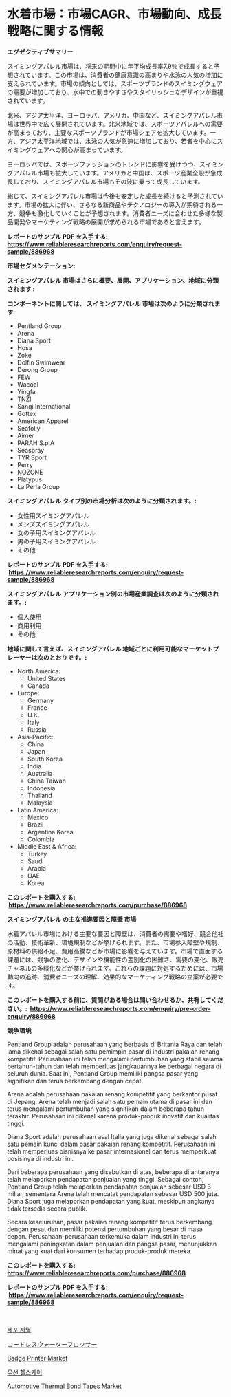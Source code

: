 <p><h1>水着市場：市場CAGR、市場動向、成長戦略に関する情報</h1></p><p><strong>エグゼクティブサマリー</strong></p>
<p><p>スイミングアパレル市場は、将来の期間中に年平均成長率7.9％で成長すると予想されています。この市場は、消費者の健康意識の高まりや水泳の人気の増加に支えられています。市場の傾向としては、スポーツブランドのスイミングウェアの需要が増加しており、水中での動きやすさやスタイリッシュなデザインが重視されています。</p><p>北米、アジア太平洋、ヨーロッパ、アメリカ、中国など、スイミングアパレル市場は世界中で広く展開されています。北米地域では、スポーツアパレルへの需要が高まっており、主要なスポーツブランドが市場シェアを拡大しています。一方、アジア太平洋地域では、水泳の人気が急速に増加しており、若者を中心にスイミングウェアへの関心が高まっています。</p><p>ヨーロッパでは、スポーツファッションのトレンドに影響を受けつつ、スイミングアパレル市場も拡大しています。アメリカと中国は、スポーツ産業全般が急成長しており、スイミングアパレル市場もその波に乗って成長しています。</p><p>総じて、スイミングアパレル市場は今後も安定した成長を続けると予測されています。市場の拡大に伴い、さらなる新商品やテクノロジーの導入が期待される一方、競争も激化していくことが予想されます。消費者ニーズに合わせた多様な製品開発やマーケティング戦略の展開が求められる市場であると言えます。</p></p>
<p><strong>レポートのサンプル PDF を入手する: <a href="https://www.reliableresearchreports.com/enquiry/request-sample/886968">https://www.reliableresearchreports.com/enquiry/request-sample/886968</a></strong></p>
<p><strong>市場セグメンテーション:</strong></p>
<p><strong> スイミングアパレル 市場はさらに概要、展開、アプリケーション、地域に分類されます :</strong></p>
<p><strong>コンポーネントに関しては、 スイミングアパレル 市場は次のように分類されます: &nbsp;</strong></p>
<p><ul><li>Pentland Group</li><li>Arena</li><li>Diana Sport</li><li>Hosa</li><li>Zoke</li><li>Dolfin Swimwear</li><li>Derong Group</li><li>FEW</li><li>Wacoal</li><li>Yingfa</li><li>TNZI</li><li>Sanqi International</li><li>Gottex</li><li>American Apparel</li><li>Seafolly</li><li>Aimer</li><li>PARAH S.p.A</li><li>Seaspray</li><li>TYR Sport</li><li>Perry</li><li>NOZONE</li><li>Platypus</li><li>La Perla Group</li></ul></p>
<p><strong> スイミングアパレル タイプ別の市場分析は次のように分類されます。:</strong></p>
<p><ul><li>女性用スイミングアパレル</li><li>メンズスイミングアパレル</li><li>女の子用スイミングアパレル</li><li>男の子用スイミングアパレル</li><li>その他</li></ul></p>
<p><strong>レポートのサンプル PDF を入手する: &nbsp;<a href="https://www.reliableresearchreports.com/enquiry/request-sample/886968">https://www.reliableresearchreports.com/enquiry/request-sample/886968</a></strong></p>
<p><strong> スイミングアパレル アプリケーション別の市場産業調査は次のように分類されます。:</strong></p>
<p><ul><li>個人使用</li><li>商用利用</li><li>その他</li></ul></p>
<p><strong>地域に関して言えば、スイミングアパレル 地域ごとに利用可能なマーケットプレーヤーは次のとおりです。:</strong></p>
<p><ul>
    <li>
        North America:
        <ul>
            <li>United States</li>
            <li>Canada</li>
        </ul>
    </li>
    <li>
        Europe:
        <ul>
            <li>Germany</li>
            <li>France</li>
            <li>U.K.</li>
            <li>Italy</li>
            <li>Russia</li>
        </ul>
    </li>
    <li>
        Asia-Pacific:
        <ul>
            <li>China</li>
            <li>Japan</li>
            <li>South Korea</li>
            <li>India</li>
            <li>Australia</li>
            <li>China Taiwan</li>
            <li>Indonesia</li>
            <li>Thailand</li>
            <li>Malaysia</li>
        </ul>
    </li>
    <li>
        Latin America:
        <ul>
            <li>Mexico</li>
            <li>Brazil</li>
            <li>Argentina Korea</li>
            <li>Colombia</li>
        </ul>
    </li>
    <li>
        Middle East & Africa:
        <ul>
            <li>Turkey</li>
            <li>Saudi</li>
            <li>Arabia</li>
            <li>UAE</li>
            <li>Korea</li>
        </ul>
    </li>
    </ul></p>
<p><strong>このレポートを購入する: &nbsp;<a href="https://www.reliableresearchreports.com/purchase/886968">https://www.reliableresearchreports.com/purchase/886968</a></strong></p>
<p><strong>スイミングアパレル の主な推進要因と障壁 市場</strong></p>
<p><p>水着アパレル市場における主要な要因と障壁は、消費者の需要や嗜好、競合他社の活動、技術革新、環境規制などが挙げられます。また、市場参入障壁や規制、原材料の供給不足、費用高騰などが市場に影響を与えています。市場で直面する課題には、競争の激化、デザインや機能性の差別化の困難さ、需要の変化、販売チャネルの多様化などが挙げられます。これらの課題に対処するためには、市場動向の追跡、消費者ニーズの理解、効果的なマーケティング戦略の立案が必要です。</p></p>
<p><strong>このレポートを購入する前に、質問がある場合は問い合わせるか、共有してください。:&nbsp; <a href="https://www.reliableresearchreports.com/enquiry/pre-order-enquiry/886968">https://www.reliableresearchreports.com/enquiry/pre-order-enquiry/886968</a></strong></p>
<p><strong>競争環境</strong></p>
<p><p>Pentland Group adalah perusahaan yang berbasis di Britania Raya dan telah lama dikenal sebagai salah satu pemimpin pasar di industri pakaian renang kompetitif. Perusahaan ini telah mengalami pertumbuhan yang stabil selama bertahun-tahun dan telah memperluas jangkauannya ke berbagai negara di seluruh dunia. Saat ini, Pentland Group memiliki pangsa pasar yang signifikan dan terus berkembang dengan cepat.</p><p>Arena adalah perusahaan pakaian renang kompetitif yang berkantor pusat di Jepang. Arena telah menjadi salah satu pemain utama di pasar ini dan terus mengalami pertumbuhan yang signifikan dalam beberapa tahun terakhir. Perusahaan ini dikenal karena produk-produk inovatif dan kualitas tinggi.</p><p>Diana Sport adalah perusahaan asal Italia yang juga dikenal sebagai salah satu pemain kunci dalam pasar pakaian renang kompetitif. Perusahaan ini telah memperluas bisnisnya ke pasar internasional dan terus memperkuat posisinya di industri ini.</p><p>Dari beberapa perusahaan yang disebutkan di atas, beberapa di antaranya telah melaporkan pendapatan penjualan yang tinggi. Sebagai contoh, Pentland Group telah melaporkan pendapatan penjualan sebesar USD 3 miliar, sementara Arena telah mencatat pendapatan sebesar USD 500 juta. Diana Sport juga melaporkan pendapatan yang kuat, meskipun angkanya tidak tersedia secara publik.</p><p>Secara keseluruhan, pasar pakaian renang kompetitif terus berkembang dengan pesat dan memiliki potensi pertumbuhan yang besar di masa depan. Perusahaan-perusahaan terkemuka dalam industri ini terus mengalami peningkatan dalam penjualan dan pangsa pasar, menunjukkan minat yang kuat dari konsumen terhadap produk-produk mereka.</p></p>
<p><strong>このレポートを購入する: &nbsp; <a href="https://www.reliableresearchreports.com/purchase/886968">https://www.reliableresearchreports.com/purchase/886968</a></strong></p>
<p><strong>レポートのサンプル PDF を入手する: &nbsp;<a href="https://www.reliableresearchreports.com/enquiry/request-sample/886968">https://www.reliableresearchreports.com/enquiry/request-sample/886968</a></strong><strong></strong></p>
<p>&nbsp;</p>
<p><p><a href="https://medium.com/@bobbyreitenberg879562023/%EC%95%84%ED%8F%AC%ED%86%A0%EC%8B%9C%EC%8A%A4-%EC%8B%9C%EC%9E%A5-%EA%B7%9C%EB%AA%A8-cagr-%ED%8A%B8%EB%A0%8C%EB%93%9C-2024-2030-de0b274b13ce">세포 사멸</a></p><p><a href="https://medium.com/@freedayundt2023/%E3%82%B3%E3%83%BC%E3%83%89%E3%83%AC%E3%82%B9%E3%82%A6%E3%82%A9%E3%83%BC%E3%82%BF%E3%83%BC%E3%83%95%E3%83%AD%E3%83%83%E3%82%B5%E3%83%BC%E5%B8%82%E5%A0%B4%E3%83%AC%E3%83%9D%E3%83%BC%E3%83%88%E3%81%AF-%E3%81%93%E3%81%AE%E5%B8%82%E5%A0%B4%E3%81%AE%E6%9C%80%E6%96%B0%E3%81%AE%E3%83%88%E3%83%AC%E3%83%B3%E3%83%89%E3%81%A8%E6%88%90%E9%95%B7%E6%A9%9F%E4%BC%9A%E3%82%92%E6%98%8E%E3%82%89%E3%81%8B%E3%81%AB%E3%81%97%E3%81%A6%E3%81%84%E3%81%BE%E3%81%99-ad82e4995647">コードレスウォーターフロッサー</a></p><p><a href="https://view.publitas.com/reportprime-1/badge-printer-market-size-evaluating-its-market-trends-growth-and-projections-2024-2031/">Badge Printer Market</a></p><p><a href="https://medium.com/@cordiehyatt1/%EB%AC%B4%EC%84%A0-%EC%9D%98%EB%A3%8C-%EC%8B%9C%EC%9E%A5-%EC%A7%80%ED%91%9C-%ED%95%B4%EC%84%9D-%EC%8B%9C%EC%9E%A5-%EC%A0%90%EC%9C%A0%EC%9C%A8-%ED%8A%B8%EB%A0%8C%EB%93%9C-%EB%B0%8F-%EC%84%B1%EC%9E%A5-%ED%8C%A8%ED%84%B4-3badee20bcaa">무선 헬스케어</a></p><p><a href="https://fuschia-pecorino-a6d.notion.site/Automotive-Thermal-Bond-Tapes-Market-Offer-Valuable-Insights-into-Market-Size-Market-Share-Market--d2cc5237f9d74f759feaa221599ca95b">Automotive Thermal Bond Tapes Market</a></p></p>